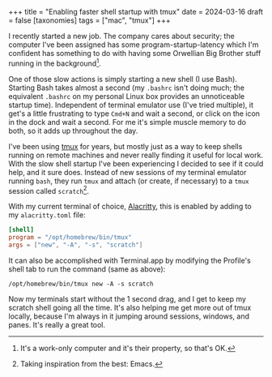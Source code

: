 +++
title = "Enabling faster shell startup with tmux"
date = 2024-03-16
draft = false
[taxonomies]
tags = ["mac", "tmux"]
+++

I recently started a new job. The company cares about security; the
computer I've been assigned has some program-startup-latency which I'm
confident has something to do with having some Orwellian Big Brother
stuff running in the background[^1].

One of those slow actions is simply starting a new shell (I use Bash).
Starting Bash takes almost a second (my `.bashrc` isn't doing much;
the equivalent `.bashrc` on my personal Linux box provides an
unnoticeable startup time). Independent of terminal emulator use (I've
tried multiple), it get's a little frustrating to type `Cmd+N` and
wait a second, or click on the icon in the dock and wait a second. For
me it's simple muscle memory to do both, so it adds up throughout the
day.

I've been using [tmux](https://github.com/tmux/tmux/wiki) for years,
but mostly just as a way to keep shells running on remote machines and
never really finding it useful for local work. With the slow shell
startup I've been experiencing I decided to see if it could help, and
it sure does. Instead of new sessions of my terminal emulator running
`bash`, they run `tmux` and attach (or create, if necessary) to a
`tmux` session called `scratch`[^2].

With my current terminal of choice,
[Alacritty](https://alacritty.org/), this is enabled by adding to my
`alacritty.toml` file:

```toml
[shell]
program = "/opt/homebrew/bin/tmux"
args = ["new", "-A", "-s", "scratch"]
```

It can also be accomplished with Terminal.app by modifying the
Profile's shell tab to run the command (same as above):

```
/opt/homebrew/bin/tmux new -A -s scratch
```

Now my terminals start without the 1 second drag, and I get to keep my
scratch shell going all the time. It's also helping me get more out of
tmux locally, because I'm always in it jumping around sessions,
windows, and panes. It's really a great tool.


[^1]: It's a work-only computer and it's their property, so that's OK.

[^2]: Taking inspiration from the best: Emacs.
